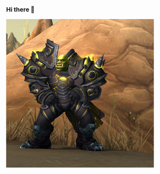 ### Hi there 👋
![Dancing Orc](https://github.com/Thejackalphantom/Thejackalphantom/blob/master/wow.gif)

<!--
**Thejackalphantom/Thejackalphantom** is a ✨ _special_ ✨ repository because its `README.md` (this file) appears on your GitHub profile.

Here are some ideas to get you started:

- 🔭 I’m currently working on ...
- 🌱 I’m currently learning ...
- 👯 I’m looking to collaborate on ...
- 🤔 I’m looking for help with ...
- 💬 Ask me about ...
- 📫 How to reach me: ...
- 😄 Pronouns: ...
- ⚡ Fun fact: ...
-->
